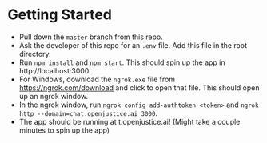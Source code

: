 # Getting Started

- Pull down the `master` branch from this repo.
- Ask the developer of this repo for an `.env` file. Add this file in the root directory.
- Run `npm install` and `npm start`. This should spin up the app in http://localhost:3000.
- For Windows, download the `ngrok.exe` file from https://ngrok.com/download and click to open that file. This should open up an ngrok window.
- In the ngrok window, run `ngrok config add-authtoken <token>` and `ngrok http --domain=chat.openjustice.ai 3000`.
- The app should be running at t.openjustice.ai! (Might take a couple minutes to spin up the app)
